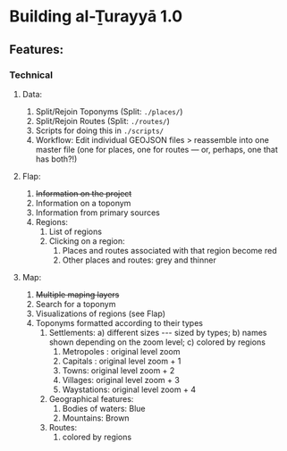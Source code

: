 # Building al-Ṯurayyā 1.0

## Features:

### Technical

1. Data:
	1. Split/Rejoin Toponyms (Split: `./places/`)
	2. Split/Rejoin Routes (Split: `./routes/`)
	3. Scripts for doing this in `./scripts/`
	4. Workflow: Edit individual GEOJSON files > reassemble into one master file (one for places, one for routes — or, perhaps, one that has both?!)

1. Flap:
	1. ~~Information on the project~~
	2. Information on a toponym
	3. Information from primary sources
	4. Regions:
		1. List of regions
		2. Clicking on a region:
			1. Places and routes associated with that region become red
			2. Other places and routes: grey and thinner
2. Map:
	1. ~~Multiple maping layers~~
	2. Search for a toponym
	3. Visualizations of regions (see Flap)
	2. Toponyms formatted according to their types
		1. Settlements: a) different sizes --- sized by types; b) names shown depending on the zoom level; c) colored by regions
			1. Metropoles : original level zoom
			2. Capitals : original level zoom + 1
			3. Towns: original level zoom + 2
			4. Villages: original level zoom + 3
			5. Waystations: original level zoom + 4
		2. Geographical features:
			1. Bodies of waters: Blue 
			2. Mountains: Brown
		3. Routes:
			1. colored by regions